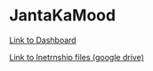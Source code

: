 # JantaKaMood

[Link to Dashboard](https://5st5ie-ravi-kumar.shinyapps.io/Bihar-dashboard/)

[Link to Inetrnship files (google drive)](https://drive.google.com/drive/u/0/folders/1A_qFUhTSWJaM4CGyv3zkC3b70RPB8pXf)


